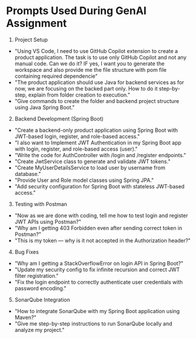 # Prompts Used During GenAI Assignment

1. Project Setup
- "Using VS Code, I need to use GitHub Copilot extension to create a product application. The task is to use only GitHub Copilot and not any manual code. Can we do it? IF yes, I want you to generate the workspace and also provide me the file structure with pom file containing required dependencie"
- "The product application should use Java for backend services as for now, we are focusing on the backed part only. How to do it step-by-step, explain from folder creation to execution."
- "Give commands to create the folder and backend project structure using Java Spring Boot."

2. Backend Development (Spring Boot)
- "Create a backend-only product application using Spring Boot with JWT-based login, register, and role-based access."
- "I also want to Implement JWT Authentication in my Spring Boot app with login, register, and role-based access (user)."
- "Write the code for AuthController with /login and /register endpoints."
- "Create JwtService class to generate and validate JWT tokens."
- "Create MyUserDetailsService to load user by username from database."
- "Provide User and Role model classes using Spring JPA."
- "Add security configuration for Spring Boot with stateless JWT-based access."

3. Testing with Postman
- "Now as we are done with coding, tell me how to test login and register JWT APIs using Postman?"
- "Why am I getting 403 Forbidden even after sending correct token in Postman?"
- "This is my token — why is it not accepted in the Authorization header?"

4. Bug Fixes
- "Why am I getting a StackOverflowError on login API in Spring Boot?"
- "Update my security config to fix infinite recursion and correct JWT filter registration."
- "Fix the login endpoint to correctly authenticate user credentials with password encoding."

5. SonarQube Integration
- "How to integrate SonarQube with my Spring Boot application using Maven?"
- "Give me step-by-step instructions to run SonarQube locally and analyze my project."